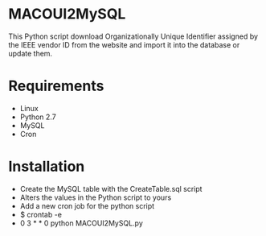 MACOUI2MySQL
============

This Python script download Organizationally Unique Identifier assigned by the IEEE vendor ID from the website and import it into the database or update them.


Requirements
============

* Linux
* Python 2.7
* MySQL
* Cron


Installation
============

* Create the MySQL table with the CreateTable.sql script
* Alters the values in the Python script to yours
* Add a new cron job for the python script
* $ crontab -e
*   0 3 * * 0 python MACOUI2MySQL.py


